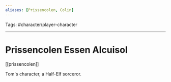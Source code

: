 ```yaml
---
aliases: [Prissencolen, Colin]
---
```


Tags: #character/player-character

---

# Prissencolen Essen Alcuisol

[[prissencolen]]

Tom's character, a Half-Elf sorceror.
